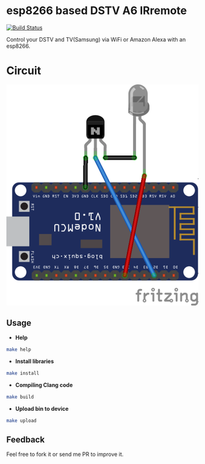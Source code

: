 # esp8266 based DSTV A6 IRremote
[![Build Status](https://travis-ci.com/mmphego/DSTV-WiFi-Remote.svg?branch=master)](https://travis-ci.com/mmphego/DSTV-WiFi-Remote)

Control your DSTV and TV(Samsung) via WiFi or Amazon Alexa with an esp8266.

# Circuit
![Circuit](images/Circuit.png)

<!---
# Control
I resorted to using [MQTT Dash](https://play.google.com/store/apps/details?id=net.routix.mqttdash&hl=en) for control purposes.

![MQTT Dash Selection](images/mqttdash2.png)

![MQTT Dash](images/mqttdash1.png)

# Future Development
Integrate to my [Node-Red Dashboard](https://nodered.org/) running on a network media server.
-->

## Usage

- **Help**

```bash
make help
```

- **Install libraries**

```bash
make install
```

- **Compiling Clang code**
```bash
make build
```

- **Upload bin to device**
```bash
make upload
```

## Feedback

Feel free to fork it or send me PR to improve it.
